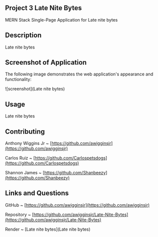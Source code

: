 ## Project 3 Late Nite Bytes

MERN Stack Single-Page Application for Late nite bytes

## Description

Late nite bytes

## Screenshot of Application

The following image demonstrates the web application's appearance and functionality:

![screenshot](Late nite bytes)

## Usage

Late nite bytes

## Contributing

Anthony Wiggins Jr ~ [https://github.com/awigginsjr](https://github.com/awigginsjr)

Carlos Ruiz ~ [https://github.com/Carlospetsdogs](https://github.com/Carlospetsdogs)

Shannon James ~ [https://github.com/Shanbeezy](https://github.com/Shanbeezy)

## Links and Questions

GitHub ~ [https://github.com/awigginsjr](https://github.com/awigginsjr)

Repository ~ [https://github.com/awigginsjr/Late-Nite-Bytes](https://github.com/awigginsjr/Late-Nite-Bytes)

Render ~ [Late nite bytes](Late nite bytes)
